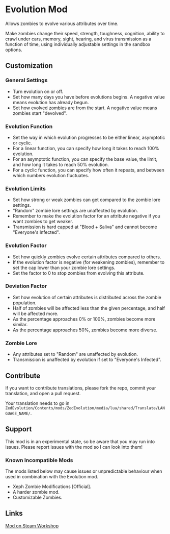 # Evolution Mod

Allows zombies to evolve various attributes over time.

Make zombies change their speed, strength, toughness, cognition, ability to crawl under cars, memory, sight, hearing, and virus transmission as a function of time, using individually adjustable settings in the sandbox options.

## Customization

### General Settings

- Turn evolution on or off.
- Set how many days you have before evolutions begins. A negative value means evolution has already begun.
- Set how evolved zombies are from the start. A negative value means zombies start "devolved".

### Evolution Function

- Set the way in which evolution progresses to be either linear, asymptotic or cyclic.
- For a linear function, you can specify how long it takes to reach 100% evolution.
- For an asymptotic function, you can specify the base value, the limit, and how long it takes to reach 50% evolution.
- For a cyclic function, you can specify how often it repeats, and between which numbers evolution fluctuates.

### Evolution Limits

- Set how strong or weak zombies can get compared to the zombie lore settings.
- "Random" zombie lore settings are unaffected by evolution.
- Remember to make the evolution factor for an attribute negative if you want zombies to get weaker.
- Transmission is hard capped at "Blood + Saliva" and cannot become "Everyone's Infected".

### Evolution Factor

- Set how quickly zombies evolve certain attributes compared to others.
- If the evolution factor is negative (for weakening zombies), remember to set the cap lower than your zombie lore settings.
- Set the factor to 0 to stop zombies from evolving this attribute.

### Deviation Factor

- Set how evolution of certain attributes is distributed across the zombie population.
- Half of zombies will be affected less than the given percentage, and half will be affected more.
- As the percentage approaches 0% or 100%, zombies become more similar.
- As the percentage approaches 50%, zombies become more diverse.

### Zombie Lore

- Any attributes set to "Random" are unaffected by evolution.
- Transmission is unaffected by evolution if set to "Everyone's Infected".

## Contribute

If you want to contribute translations, please fork the repo, commit your translation, and open a pull request.

Your translation needs to go in `ZedEvolution/Contents/mods/ZedEvolution/media/lua/shared/Translate/LANGUAGE_NAME/`.

## Support

This mod is in an experimental state, so be aware that you may run into issues. Please report issues with the mod so I can look into them!

### Known Incompatible Mods

The mods listed below may cause issues or unpredictable behaviour when used in combination with the Evolution mod.

- Xeph Zombie Modifications [Official].
- A harder zombie mod.
- Customizable Zombies.

## Links

[Mod on Steam  Workshop](https://steamcommunity.com/sharedfiles/filedetails/?id=2729417044)
